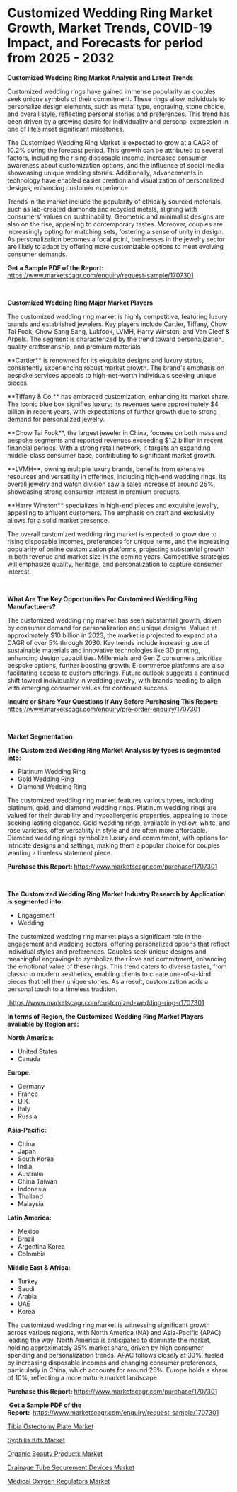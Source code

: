 <p><h1>Customized Wedding Ring Market Growth, Market Trends, COVID-19 Impact, and Forecasts for period from 2025 - 2032</h1></p><p><strong>Customized Wedding Ring Market Analysis and Latest Trends</strong></p>
<p><p>Customized wedding rings have gained immense popularity as couples seek unique symbols of their commitment. These rings allow individuals to personalize design elements, such as metal type, engraving, stone choice, and overall style, reflecting personal stories and preferences. This trend has been driven by a growing desire for individuality and personal expression in one of life’s most significant milestones.</p><p>The Customized Wedding Ring Market is expected to grow at a CAGR of 10.2% during the forecast period. This growth can be attributed to several factors, including the rising disposable income, increased consumer awareness about customization options, and the influence of social media showcasing unique wedding stories. Additionally, advancements in technology have enabled easier creation and visualization of personalized designs, enhancing customer experience.</p><p>Trends in the market include the popularity of ethically sourced materials, such as lab-created diamonds and recycled metals, aligning with consumers’ values on sustainability. Geometric and minimalist designs are also on the rise, appealing to contemporary tastes. Moreover, couples are increasingly opting for matching sets, fostering a sense of unity in design. As personalization becomes a focal point, businesses in the jewelry sector are likely to adapt by offering more customizable options to meet evolving consumer demands.</p></p>
<p><strong>Get a Sample PDF of the Report:&nbsp;</strong> <a href="https://www.marketscagr.com/enquiry/request-sample/1707301?utm_campaign=2014&utm_medium=2&utm_source=Github&utm_content=ia&utm_term=05022025&utm_id=customized-wedding-ring">https://www.marketscagr.com/enquiry/request-sample/1707301</a></p>
<p>&nbsp;</p>
<p><strong>Customized Wedding Ring Major Market Players</strong></p>
<p><p>The customized wedding ring market is highly competitive, featuring luxury brands and established jewelers. Key players include Cartier, Tiffany, Chow Tai Fook, Chow Sang Sang, Lukfook, LVMH, Harry Winston, and Van Cleef & Arpels. The segment is characterized by the trend toward personalization, quality craftsmanship, and premium materials.</p><p>**Cartier** is renowned for its exquisite designs and luxury status, consistently experiencing robust market growth. The brand's emphasis on bespoke services appeals to high-net-worth individuals seeking unique pieces.</p><p>**Tiffany & Co.** has embraced customization, enhancing its market share. The iconic blue box signifies luxury; its revenues were approximately $4 billion in recent years, with expectations of further growth due to strong demand for personalized jewelry.</p><p>**Chow Tai Fook**, the largest jeweler in China, focuses on both mass and bespoke segments and reported revenues exceeding $1.2 billion in recent financial periods. With a strong retail network, it targets an expanding middle-class consumer base, contributing to significant market growth.</p><p>**LVMH**, owning multiple luxury brands, benefits from extensive resources and versatility in offerings, including high-end wedding rings. Its overall jewelry and watch division saw a sales increase of around 26%, showcasing strong consumer interest in premium products.</p><p>**Harry Winston** specializes in high-end pieces and exquisite jewelry, appealing to affluent customers. The emphasis on craft and exclusivity allows for a solid market presence.</p><p>The overall customized wedding ring market is expected to grow due to rising disposable incomes, preferences for unique items, and the increasing popularity of online customization platforms, projecting substantial growth in both revenue and market size in the coming years. Competitive strategies will emphasize quality, heritage, and personalization to capture consumer interest.</p></p>
<p>&nbsp;</p>
<p><strong>What Are The Key Opportunities For Customized Wedding Ring Manufacturers?</strong></p>
<p><p>The customized wedding ring market has seen substantial growth, driven by consumer demand for personalization and unique designs. Valued at approximately $10 billion in 2023, the market is projected to expand at a CAGR of over 5% through 2030. Key trends include increasing use of sustainable materials and innovative technologies like 3D printing, enhancing design capabilities. Millennials and Gen Z consumers prioritize bespoke options, further boosting growth. E-commerce platforms are also facilitating access to custom offerings. Future outlook suggests a continued shift toward individuality in wedding jewelry, with brands needing to align with emerging consumer values for continued success.</p></p>
<p><strong>Inquire or Share Your Questions If Any Before Purchasing This Report:</strong> <a href="https://www.marketscagr.com/enquiry/pre-order-enquiry/1707301?utm_campaign=2014&utm_medium=2&utm_source=Github&utm_content=ia&utm_term=05022025&utm_id=customized-wedding-ring">https://www.marketscagr.com/enquiry/pre-order-enquiry/1707301</a></p>
<p>&nbsp;</p>
<p><strong>Market Segmentation</strong></p>
<p><strong>The Customized Wedding Ring Market Analysis by types is segmented into:</strong></p>
<p><ul><li>Platinum Wedding Ring</li><li>Gold Wedding Ring</li><li>Diamond Wedding Ring</li></ul></p>
<p><p>The customized wedding ring market features various types, including platinum, gold, and diamond wedding rings. Platinum wedding rings are valued for their durability and hypoallergenic properties, appealing to those seeking lasting elegance. Gold wedding rings, available in yellow, white, and rose varieties, offer versatility in style and are often more affordable. Diamond wedding rings symbolize luxury and commitment, with options for intricate designs and settings, making them a popular choice for couples wanting a timeless statement piece.</p></p>
<p><strong>Purchase this Report:&nbsp;</strong><a href="https://www.marketscagr.com/purchase/1707301?utm_campaign=2014&utm_medium=2&utm_source=Github&utm_content=ia&utm_term=05022025&utm_id=customized-wedding-ring">https://www.marketscagr.com/purchase/1707301</a></p>
<p>&nbsp;</p>
<p><strong>The Customized Wedding Ring Market Industry Research by Application is segmented into:</strong></p>
<p><ul><li>Engagement</li><li>Wedding</li></ul></p>
<p><p>The customized wedding ring market plays a significant role in the engagement and wedding sectors, offering personalized options that reflect individual styles and preferences. Couples seek unique designs and meaningful engravings to symbolize their love and commitment, enhancing the emotional value of these rings. This trend caters to diverse tastes, from classic to modern aesthetics, enabling clients to create one-of-a-kind pieces that tell their unique stories. As a result, customization adds a personal touch to a timeless tradition.</p></p>
<p><a href="https://www.marketscagr.com/customized-wedding-ring-r1707301?utm_campaign=2014&utm_medium=2&utm_source=Github&utm_content=ia&utm_term=05022025&utm_id=customized-wedding-ring">&nbsp;https://www.marketscagr.com/customized-wedding-ring-r1707301</a></p>
<p><strong>In terms of Region, the Customized Wedding Ring Market Players available by Region are:</strong></p>
<p>
    <p> <strong> North America: </strong>
        <ul>
            <li>United States</li>
            <li>Canada</li>
        </ul>
        </p> 
    <p> <strong> Europe: </strong>
        <ul>
            <li>Germany</li>
            <li>France</li>
            <li>U.K.</li>
            <li>Italy</li>
            <li>Russia</li>
        </ul>
        </p> 
    <p> <strong> Asia-Pacific: </strong>
        <ul>
            <li>China</li>
            <li>Japan</li>
            <li>South Korea</li>
            <li>India</li>
            <li>Australia</li>
            <li>China Taiwan</li>
            <li>Indonesia</li>
            <li>Thailand</li>
            <li>Malaysia</li>
        </ul>
        </p> 
    <p> <strong> Latin America: </strong>
        <ul>
            <li>Mexico</li>
            <li>Brazil</li>
            <li>Argentina Korea</li>
            <li>Colombia</li>
        </ul>
        </p> 
    <p> <strong> Middle East & Africa: </strong>
        <ul>
            <li>Turkey</li>
            <li>Saudi</li>
            <li>Arabia</li>
            <li>UAE</li>
            <li>Korea</li>
        </ul>
    </p>
    </p>
<p><p>The customized wedding ring market is witnessing significant growth across various regions, with North America (NA) and Asia-Pacific (APAC) leading the way. North America is anticipated to dominate the market, holding approximately 35% market share, driven by high consumer spending and personalization trends. APAC follows closely at 30%, fueled by increasing disposable incomes and changing consumer preferences, particularly in China, which accounts for around 25%. Europe holds a share of 10%, reflecting a more mature market landscape.</p></p>
<p><strong>Purchase this Report: </strong><a href="https://www.marketscagr.com/purchase/1707301?utm_campaign=2014&utm_medium=2&utm_source=Github&utm_content=ia&utm_term=05022025&utm_id=customized-wedding-ring">https://www.marketscagr.com/purchase/1707301</a></p>
<p>&nbsp;<strong>Get a Sample PDF of the Report:&nbsp;&nbsp;</strong><a href="https://www.marketscagr.com/enquiry/request-sample/1707301?utm_campaign=2014&utm_medium=2&utm_source=Github&utm_content=ia&utm_term=05022025&utm_id=customized-wedding-ring">https://www.marketscagr.com/enquiry/request-sample/1707301</a></p>
<p><strong></strong></p>
<p><p><a href="https://www.linkedin.com/pulse/global-tibia-osteotomy-plate-market-sector2025-2032-xqr6f?utm_campaign=2014&utm_medium=2&utm_source=Github&utm_content=ia&utm_term=05022025&utm_id=customized-wedding-ring">Tibia Osteotomy Plate Market</a></p><p><a href="https://www.linkedin.com/pulse/syphilis-kits-market-insights-provide-historical-trends-chanc?utm_campaign=2014&utm_medium=2&utm_source=Github&utm_content=ia&utm_term=05022025&utm_id=customized-wedding-ring">Syphilis Kits Market</a></p><p><a href="https://github.com/YashRP12/Market-Research-Report-List-7/blob/main/organic-beauty-products-market.md?utm_campaign=2014&utm_medium=2&utm_source=Github&utm_content=ia&utm_term=05022025&utm_id=customized-wedding-ring">Organic Beauty Products Market</a></p><p><a href="https://www.linkedin.com/pulse/data-global-drainage-tube-securement-devices-markets-rwsqf?utm_campaign=2014&utm_medium=2&utm_source=Github&utm_content=ia&utm_term=05022025&utm_id=customized-wedding-ring">Drainage Tube Securement Devices Market</a></p><p><a href="https://www.linkedin.com/pulse/providing-both-historical-trends-future-projections-igqnc?utm_campaign=2014&utm_medium=2&utm_source=Github&utm_content=ia&utm_term=05022025&utm_id=customized-wedding-ring">Medical Oxygen Regulators Market</a></p></p>